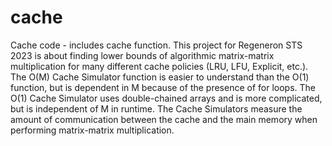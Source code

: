 # cache
Cache code - includes cache function. This project for Regeneron STS 2023 is about finding lower bounds of algorithmic matrix-matrix multiplication for many different cache policies (LRU, LFU, Explicit, etc.). The O(M) Cache Simulator function is easier to understand than the O(1) function, but is dependent in M because of the presence of for loops. The O(1) Cache Simulator uses double-chained arrays and is more complicated, but is independent of M in runtime. The Cache Simulators measure the amount of communication between the cache and the main memory when performing matrix-matrix multiplication.
